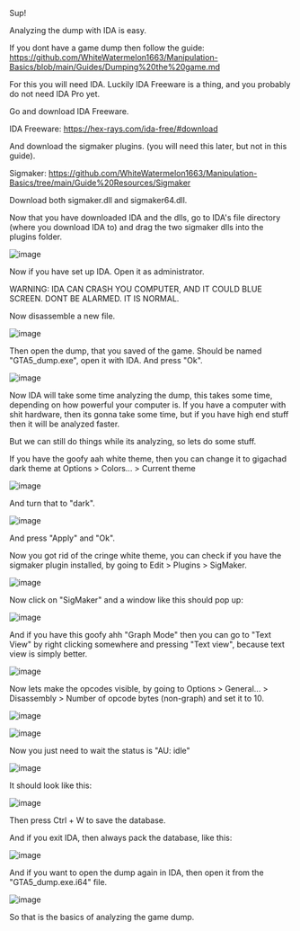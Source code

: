 Sup!

Analyzing the dump with IDA is easy.

If you dont have a game dump then follow the guide:
https://github.com/WhiteWatermelon1663/Manipulation-Basics/blob/main/Guides/Dumping%20the%20game.md

For this you will need IDA. Luckily IDA Freeware is a thing, and you probably do not need IDA Pro yet.

Go and download IDA Freeware.

IDA Freeware: https://hex-rays.com/ida-free/#download

And download the sigmaker plugins. (you will need this later, but not in this guide).

Sigmaker: https://github.com/WhiteWatermelon1663/Manipulation-Basics/tree/main/Guide%20Resources/Sigmaker

Download both sigmaker.dll and sigmaker64.dll.

Now that you have downloaded IDA and the dlls, go to IDA's file directory (where you download IDA to)
and drag the two sigmaker dlls into the plugins folder.

![image](https://user-images.githubusercontent.com/132128937/235344268-66c12fbb-ae50-4371-8308-ebbec44e07a5.png)

Now if you have set up IDA. Open it as administrator.

WARNING: IDA CAN CRASH YOU COMPUTER, AND IT COULD BLUE SCREEN. DONT BE ALARMED. IT IS NORMAL.

Now disassemble a new file.

![image](https://user-images.githubusercontent.com/132128937/235343527-899867dc-37c0-4027-9bbf-e90923ada74f.png)

Then open the dump, that you saved of the game. Should be named "GTA5_dump.exe", open it with IDA. And press "Ok".

![image](https://user-images.githubusercontent.com/132128937/235343951-707223d2-19ab-4ec2-97ad-c2657369330e.png)

Now IDA will take some time analyzing the dump, this takes some time, depending on how powerful your computer is.
If you have a computer with shit hardware, then its gonna take some time, but if you have high end stuff then it will be analyzed faster.

But we can still do things while its analyzing, so lets do some stuff.

If you have the goofy aah white theme, then you can change it to gigachad dark theme at Options > Colors... > Current theme

![image](https://user-images.githubusercontent.com/132128937/235344144-bc9ae2cf-33e2-47ae-b6f3-f6ef877a1716.png)

And turn that to "dark".

![image](https://user-images.githubusercontent.com/132128937/235344171-a2c8a05c-e983-4483-991f-ef9b8f65471d.png)

And press "Apply" and "Ok".

Now you got rid of the cringe white theme, you can check if you have the sigmaker plugin installed, 
by going to Edit > Plugins > SigMaker.

![image](https://user-images.githubusercontent.com/132128937/235351445-a4c19ccf-b009-4d02-a409-c2e916653eba.png)

Now click on "SigMaker" and a window like this should pop up:

![image](https://user-images.githubusercontent.com/132128937/235344532-dc7726b0-ca5b-44d0-a763-d2f6b7b55bdf.png)

And if you have this goofy ahh "Graph Mode" then you can go to "Text View" by right clicking somewhere and pressing "Text view",
because text view is simply better.

![image](https://user-images.githubusercontent.com/132128937/235350482-1e2865a5-0d05-4437-a336-5ae6f48ca60d.png)

Now lets make the opcodes visible, by going to Options > General... > Disassembly > Number of opcode bytes (non-graph) and set it to 10.

![image](https://user-images.githubusercontent.com/132128937/235348915-88bbbe84-cadc-4d9e-941a-fe4dbf061a04.png)

![image](https://user-images.githubusercontent.com/132128937/235348979-b8f4e23e-83f3-4c00-9054-251d2f015119.png)

Now you just need to wait the status is "AU: idle"

![image](https://user-images.githubusercontent.com/132128937/235344733-4499c26d-3ffc-424e-9d70-3b22e31c33b1.png)

It should look like this:

![image](https://user-images.githubusercontent.com/132128937/235348657-4579888f-9d53-4d36-b4a3-94246019d1c1.png)

Then press Ctrl + W to save the database.

And if you exit IDA, then always pack the database, like this:

![image](https://user-images.githubusercontent.com/132128937/235348698-c9ceeb7e-e292-4474-b539-46251a30e47c.png)

And if you want to open the dump again in IDA, then open it from the "GTA5_dump.exe.i64" file.

![image](https://user-images.githubusercontent.com/132128937/235348794-7346ed03-4132-4648-8b66-cfea0ac586fa.png)

So that is the basics of analyzing the game dump.
